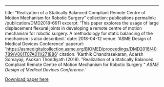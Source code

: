 ---
title: "Realization of a Statically Balanced Compliant Remote Centre of Motion Mechanism for Robotic Surgery"
collection: publications
permalink: /publication/DMD2018-6911
excerpt: 'This paper explores the usage of large displacement flexural joints in developing a remote centre of motion mechanism for robotic surgery. A methodology for static balancing of the mechanism is also described.'
date: 2018-04-12
venue: 'ASME Design of Medical Devices Conference'
paperurl: 'https://asmedigitalcollection.asme.org/BIOMED/proceedings/DMD2018/40789/V001T07A011/271886'
citation: 'Karthik Chandrasekaran, Adarsh Somayaji, Asokan Thondiyath (2018). &quot;Realization of a Statically Balanced Compliant Remote Centre of Motion Mechanism for Robotic Surgery &quot; <i>ASME Design of Medical Devices Conference</i>.'


[Download paper here](https://asmedigitalcollection.asme.org/BIOMED/proceedings/DMD2018/40789/V001T07A011/271886)


